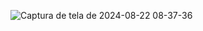 ![Captura de tela de 2024-08-22 08-37-36](https://github.com/user-attachments/assets/def93b36-5892-4f66-858c-941497c3d3ee)
